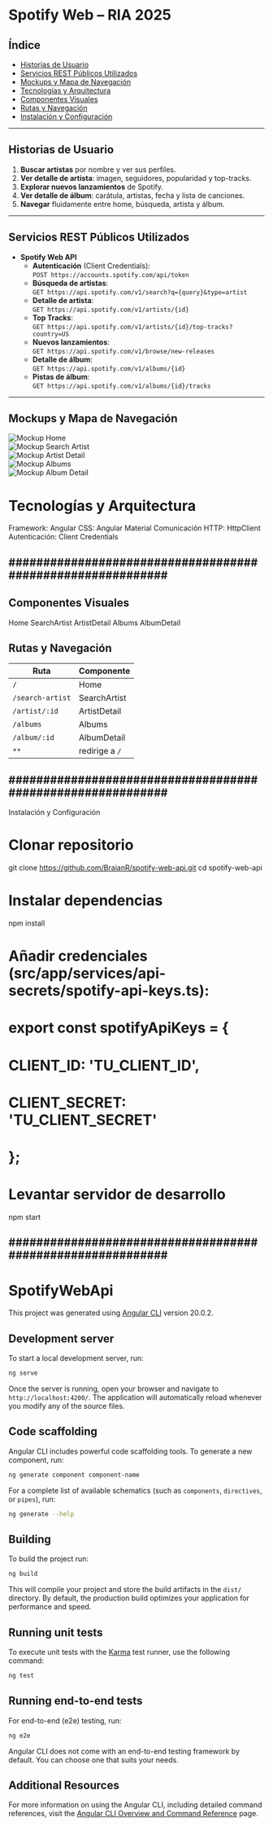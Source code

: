 # Spotify Web – RIA 2025

## Índice

- [Historias de Usuario](#historias-de-usuario)  
- [Servicios REST Públicos Utilizados](#servicios-rest-públicos-utilizados)  
- [Mockups y Mapa de Navegación](#mockups-y-mapa-de-navegación)  
- [Tecnologías y Arquitectura](#tecnologías-y-arquitectura)  
- [Componentes Visuales](#componentes-visuales)  
- [Rutas y Navegación](#rutas-y-navegación)  
- [Instalación y Configuración](#instalación-y-configuración)  

---

## Historias de Usuario

1. **Buscar artistas** por nombre y ver sus perfiles.  
2. **Ver detalle de artista**: imagen, seguidores, popularidad y top-tracks.  
3. **Explorar nuevos lanzamientos** de Spotify.  
4. **Ver detalle de álbum**: carátula, artistas, fecha y lista de canciones.  
5. **Navegar** fluidamente entre home, búsqueda, artista y álbum.

---

## Servicios REST Públicos Utilizados

- **Spotify Web API**  
  - **Autenticación** (Client Credentials):  
    `POST https://accounts.spotify.com/api/token`  
  - **Búsqueda de artistas**:  
    `GET https://api.spotify.com/v1/search?q={query}&type=artist`  
  - **Detalle de artista**:  
    `GET https://api.spotify.com/v1/artists/{id}`  
  - **Top Tracks**:  
    `GET https://api.spotify.com/v1/artists/{id}/top-tracks?country=US`  
  - **Nuevos lanzamientos**:  
    `GET https://api.spotify.com/v1/browse/new-releases`  
  - **Detalle de álbum**:  
    `GET https://api.spotify.com/v1/albums/{id}`  
  - **Pistas de álbum**:  
    `GET https://api.spotify.com/v1/albums/{id}/tracks`

---

## Mockups y Mapa de Navegación

![Mockup Home](./docs/mockup-home.png)  
![Mockup Search Artist](./docs/mockup-search-artist.png)  
![Mockup Artist Detail](./docs/mockup-artist-detail.png)  
![Mockup Albums ](./docs/mockup-albums.png)  
![Mockup Album Detail](./docs/mockup-album-detail.png)  



# Tecnologías y Arquitectura 
Framework: Angular
CSS: Angular Material
Comunicación HTTP: HttpClient
Autenticación: Client Credentials

## ########################################################### ##

## Componentes Visuales
Home
SearchArtist
ArtistDetail
Albums
AlbumDetail

## Rutas y Navegación
| Ruta            | Componente         |
| --------------- | ------------------ |
| `/`             | Home               |
| `/search-artist`| SearchArtist       |
| `/artist/:id`   | ArtistDetail       |
| `/albums`       | Albums             |
| `/album/:id`    | AlbumDetail        |
| `**`            | redirige a `/`     |


## ########################################################### ##

Instalación y Configuración

# Clonar repositorio
git clone https://github.com/BraianR/spotify-web-api.git
cd spotify-web-api

# Instalar dependencias
npm install

# Añadir credenciales (src/app/services/api-secrets/spotify-api-keys.ts):
# export const spotifyApiKeys = {
#   CLIENT_ID: 'TU_CLIENT_ID',
#   CLIENT_SECRET: 'TU_CLIENT_SECRET'
# };

# Levantar servidor de desarrollo
npm start

## ########################################################### ##

# SpotifyWebApi

This project was generated using [Angular CLI](https://github.com/angular/angular-cli) version 20.0.2.

## Development server

To start a local development server, run:

```bash
ng serve
```

Once the server is running, open your browser and navigate to `http://localhost:4200/`. The application will automatically reload whenever you modify any of the source files.

## Code scaffolding

Angular CLI includes powerful code scaffolding tools. To generate a new component, run:

```bash
ng generate component component-name
```

For a complete list of available schematics (such as `components`, `directives`, or `pipes`), run:

```bash
ng generate --help
```

## Building

To build the project run:

```bash
ng build
```

This will compile your project and store the build artifacts in the `dist/` directory. By default, the production build optimizes your application for performance and speed.

## Running unit tests

To execute unit tests with the [Karma](https://karma-runner.github.io) test runner, use the following command:

```bash
ng test
```

## Running end-to-end tests

For end-to-end (e2e) testing, run:

```bash
ng e2e
```

Angular CLI does not come with an end-to-end testing framework by default. You can choose one that suits your needs.

## Additional Resources

For more information on using the Angular CLI, including detailed command references, visit the [Angular CLI Overview and Command Reference](https://angular.dev/tools/cli) page.
